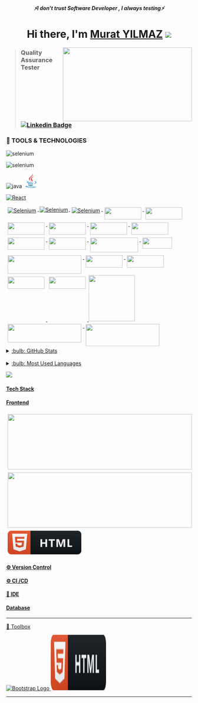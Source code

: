<h5 align="center">
   <i>⚡️I don't trust Software Developer , I always testing⚡️</i>
  </h5>
<div align="center">
   <h1>Hi there, I'm <a href="https://www.linkedin.com/in/murat-yilmaz-2b4322187/">Murat YILMAZ</a> <img src="https://media.giphy.com/media/hvRJCLFzcasrR4ia7z/giphy.gif" width="25px"> </h1>
  
</div>

<img src="https://uploads.toptal.io/blog/image/91302/toptal-blog-image-1434578005589-4e6897ec04cc0b3c7075b9b011ee915c.gif" align="right" width="350" height="200" >







> ### Quality Assurance Tester [![Linkedin Badge](https://img.shields.io/badge/-LinkedIn-blue?style=flat-square&logo=Linkedin&logoColor=white&link=https://www.linkedin.com/in/%C3%BCmit-y%C4%B1lmaz-21790927/)](https://www.linkedin.com/in/murat-yilmaz-2b4322187/)

### 🔗 TOOLS & TECHNOLOGIES


![selenium](https://img.shields.io/badge/java-43b02a?logo=java&logoColor=white)

![selenium](https://img.shields.io/badge/cucumber-43b02a?logo=cucumber&logoColor=black)

![java](https://img.shields.io/badge/java-43b02a?logo=java&logoColor=white) <a href="https://www.java.com" target="_blank"> <img src="https://raw.githubusercontent.com/devicons/devicon/master/icons/java/java-original.svg" alt="java" width="40" height="40"/>

![React](https://img.shields.io/badge/-React-333333?style=flat&logo=react  )



<img src="https://img.shields.io/badge/selenium-43b02a?logo=Selenium&logoColor=white" alt="Selenium" style="vertical-align:top; margin:4px" width="100" height="33"> 



<img src="https://www.vectorlogo.zone/logos/java/java-ar21.svg" alt="Selenium" style="vertical-align:top; margin:2px" width="100" height="33">


<img src="https://img.shields.io/badge/cucumber-43b02a?logo=cucumber&logoColor=black" alt="Selenium" style="vertical-align:top; margin:4px" width="100" height="33"> 

<img src="https://svgshare.com/i/jKK.svg" style="vertical-align:top; margin:4px" width="100" height="33"> 


<img src="https://svgshare.com/i/jKg.svg" style="vertical-align:top; margin:4px" width="100" height="33"> 

<img src="https://mir-s3-cdn-cf.behance.net/project_modules/disp/a9326d72465217.5be8ae1c0a8a7.png" style="vertical-align:top; margin:4px" width="100" height="33"> 



<img src="https://avatars.githubusercontent.com/u/874086?s=200&v=4" style="vertical-align:top; margin:4px" width="100" height="33"> 

<img src="https://i.im.ge/2022/07/20/F2arUy.png" style="vertical-align:top; margin:4px" width="100" height="33"> 


<img src="https://svgshare.com/i/jKN.svg" style="vertical-align:top; margin:4px" width="100" height="33"> 


<img src="https://svn.apache.org/repos/asf/jmeter/site/images/logo.svg" style="vertical-align:top; margin:4px" width="100" height="33"> 

<img src="https://upload.wikimedia.org/wikipedia/commons/e/e3/Jenkins_logo_with_title.svg" style="vertical-align:top; margin:4px" width="100" height="33"> 

<img src="https://upload.wikimedia.org/wikipedia/commons/d/d5/CSS3_logo_and_wordmark.svg" style="vertical-align:top; margin:4px" width="130" height="40"> 

<img src="https://upload.wikimedia.org/wikipedia/commons/b/ba/Javascript_badge.svg" style="vertical-align:top; margin:4px" width="80" height="30"> 


<img src="https://i.im.ge/2022/07/20/F2UGyS.png" style="vertical-align:top; margin:4px" width="200" height="50"> 

<img src="https://upload.wikimedia.org/wikipedia/commons/d/d0/Eclipse-Luna-Logo.svg" style="vertical-align:top; margin:4px" width="100" height="33"> 


<img src="https://svgshare.com/i/jKP.svg" style="vertical-align:top; margin:4px" width="100" height="33"> 

<img src="https://upload.wikimedia.org/wikipedia/commons/a/a4/Cypress.png" style="vertical-align:top; margin:4px" width="100" height="33"> 

<img src="https://taverna.devall.com.br/uploads/default/original/1X/f54d72452c81eccf0f671908d6863135e035779d.png" style="vertical-align:top; margin:4px" width="100" height="33"> 

<img class="aligncenter" style="width: 125px; height: 125px;" src="http://innovincitech.com/wp-content/uploads/2020/05/jenkins.png">

<img src="https://www.keytorc.com/wp-content/uploads/2014/08/appium.png" style="vertical-align:top; margin:4px" width="200" height="50"> 


<img src="https://svgshare.com/i/jMU.svg" style="vertical-align:top; margin:4px" width="200" height="60"> 


<br/>

<details>
<summary>:bulb: GitHub Stats   </summary>
<img src="https://github-readme-stats.vercel.app/api?username=muratylmz44&theme=cobalt" >

</details>

<br/>

<details>
<summary>:bulb: Most Used Languages   </summary>
<img src="https://github-readme-stats.vercel.app/api/top-langs/?username=muratylmz44&layout=compact" >

</details>


![](https://komarev.com/ghpvc/?username=muratylmz44&color=green)


#### Tech Stack


#### Frontend

<div align="left">



<img src="https://svgshare.com/i/jMe.svg" style="left; margin:4px" width="500" height="150">

  <img src="https://svgshare.com/i/jMe.svg" style="left; margin:4px" width="500" height="150"> 

<img src="https://raw.githubusercontent.com/8bithemant/8bithemant/master/svg/dev/languages/html.svg" alt="html" style="left; margin:4px"> 

  
</div>



#### ⚙️ Version Control


#### ⚙️ CI /CD


#### 🔧 IDE




#### Database




---

🧰 Toolbox

<img src="https://svgshare.com/i/jMe.svg" alt="Bootstrap Logo" width="200" height="150"/> <img src="https://raw.githubusercontent.com/8bithemant/8bithemant/master/svg/dev/languages/html.svg" alt="HTML Logo" width="150" height="150"/>

---















































































